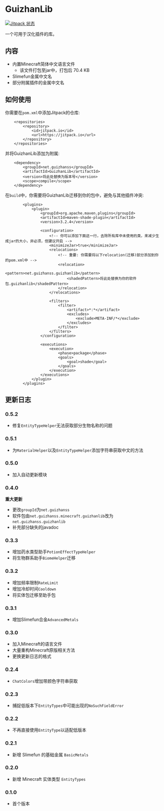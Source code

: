 # GuizhanLib

[![Jitpack 状态](https://jitpack.io/v/net.guizhanss/GuizhanLib.svg)](https://jitpack.io/#net.guizhanss/GuizhanLib)

一个可用于汉化插件的库。

## 内容

* 内置Minecraft简体中文语言文件
    * 该文件打包至jar中，打包后 70.4 KB
* Slimefun金属中文名
* 部分附属插件的金属中文名

## 如何使用

你需要在`pom.xml`中添加Jitpack的仓库:

```
    <repositories>
        <repository>
            <id>jitpack.io</id>
            <url>https://jitpack.io</url>
        </repository>
    </repositories>
```

并将GuizhanLib添加为附属:

```
    <dependency>
        <groupId>net.guizhanss</groupId>
        <artifactId>GuizhanLib</artifactId>
        <version>将此处替换为版本号</version>
        <scope>compile</scope>
    </dependency>
```

在`build`中，你需要将GuizhanLib迁移到你的包中，避免与其他插件冲突:

```
        <plugins>
            <plugin>
                <groupId>org.apache.maven.plugins</groupId>
                <artifactId>maven-shade-plugin</artifactId>
                <version>3.2.4</version>

                <configuration>
                    <!-- 你可以添加下面这一行，去除所有库中未使用的类，来减少生成jar的大小，非必须，但建议开启 -->
                    <minimizeJar>true</minimizeJar>
                    <relocations>
                        <!-- 重要: 你需要将以下relocation(迁移)部分添加到你的pom.xml中 -->
                        <relocation>
                            <pattern>net.guizhanss.guizhanlib</pattern>
                            <shadedPattern>将此处替换为你的软件包.guizhanlib</shadedPattern>
                        </relocation>
                    </relocations>

                    <filters>
                        <filter>
                            <artifact>*:*</artifact>
                            <excludes>
                                <exclude>META-INF/*</exclude>
                            </excludes>
                        </filter>
                    </filters>
                </configuration>

                <executions>
                    <execution>
                        <phase>package</phase>
                        <goals>
                            <goal>shade</goal>
                        </goals>
                    </execution>
                </executions>
            </plugin>
        </plugins>
```

## 更新日志

### 0.5.2

* 修复`EntityTypeHelper`无法获取部分生物名称的问题

### 0.5.1

* 为`MaterialHelper`以及`EntityTypeHelper`添加字符串获取中文的方法

### 0.5.0

* 加入自动更新模块

### 0.4.0

**重大更新**

* 更改`groupId`为`net.guizhanss`
* 软件包由`net.guizhanss.minecraft.guizhanlib`改为`net.guizhanss.guizhanlib`
* 补充部分缺失的javadoc

### 0.3.3

* 增加药水类型助手`PotionEffectTypeHelper`
* 将生物群系助手`BiomeHelper`迁移

### 0.3.2

* 增加频率限制`RateLimit`
* 增加冷却时间`Cooldown`
* 将实体包迁移至助手包

### 0.3.1

* 增加Slimefun合金`AdvancedMetals`

### 0.3.0

* 加入Minecraft的语言文件
* 大量重构Minecraft原版相关方法
* 更换更新日志的格式

### 0.2.4

* `ChatColors`增加带颜色字符串获取

### 0.2.3

* 捕捉低版本下`EntityTypes`中可能出现的`NoSuchFieldError`

### 0.2.2

* 不再直接使用`EntityType`以适配低版本

### 0.2.1

* 新增 Slimefun 的基础金属 `BasicMetals`

### 0.2.0 

* 新增 Minecraft 实体类型 `EntityTypes`

### 0.1.0

* 首个版本
